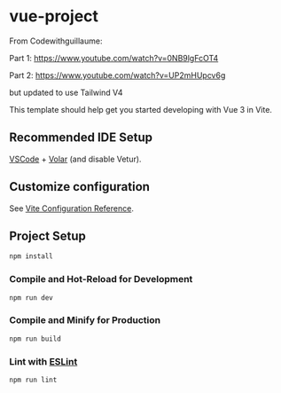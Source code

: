 # vue-project

From Codewithguillaume:

Part 1: https://www.youtube.com/watch?v=0NB9lgFcOT4

Part 2: https://www.youtube.com/watch?v=UP2mHUpcv6g

but updated to use Tailwind V4

This template should help get you started developing with Vue 3 in Vite.

## Recommended IDE Setup

[VSCode](https://code.visualstudio.com/) + [Volar](https://marketplace.visualstudio.com/items?itemName=Vue.volar) (and disable Vetur).

## Customize configuration

See [Vite Configuration Reference](https://vite.dev/config/).

## Project Setup

```sh
npm install
```

### Compile and Hot-Reload for Development

```sh
npm run dev
```

### Compile and Minify for Production

```sh
npm run build
```

### Lint with [ESLint](https://eslint.org/)

```sh
npm run lint
```
